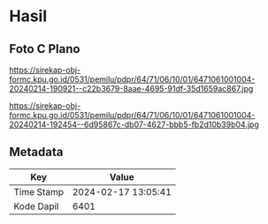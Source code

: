 # Hasil

## Foto C Plano

https://sirekap-obj-formc.kpu.go.id/0531/pemilu/pdpr/64/71/06/10/01/6471061001004-20240214-190921--c22b3679-8aae-4695-91df-35d1659ac867.jpg

https://sirekap-obj-formc.kpu.go.id/0531/pemilu/pdpr/64/71/06/10/01/6471061001004-20240214-192454--6d95867c-db07-4627-bbb5-fb2d10b39b04.jpg


## Metadata

| Key        | Value               |
| ---------- | ------------------- |
| Time Stamp | 2024-02-17 13:05:41 |
| Kode Dapil | 6401                |



